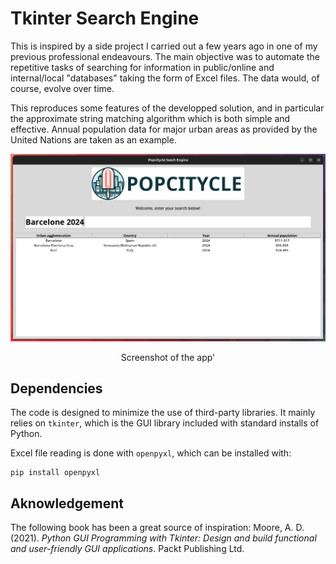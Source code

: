 # Tkinter Search Engine

This is inspired by a side project I carried out a few years ago in one of my previous professional endeavours. The main objective was to automate the repetitive tasks of searching for information in public/online and internal/local "databases" taking the form of Excel files. The data would, of course, evolve over time.

This reproduces some features of the developped solution, and in particular the approximate string matching algorithm which is both simple and effective. Annual population data for major urban areas as provided by the United Nations are taken as an example.

<div align="center">
  <p><img src="docs/example_screenshot.png"></p>
  <p>Screenshot of the app'</p>
</div>

## Dependencies

The code is designed to minimize the use of third-party libraries. It mainly relies on `tkinter`, which is the GUI library included with standard installs of Python.

Excel file reading is done with `openpyxl`, which can be installed with:
```
pip install openpyxl
```

## Aknowledgement

The following book has been a great source of inspiration: Moore, A. D. (2021). *Python GUI Programming with Tkinter: Design and build functional and user-friendly GUI applications*. Packt Publishing Ltd.
